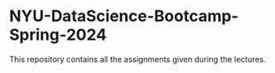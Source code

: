 # NYU-DataScience-Bootcamp-Spring-2024
This repository contains all the assignments given during the lectures.
